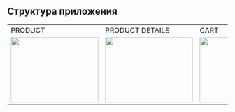 ##  **Структура приложения**
 
 <table>
  <tr>
    <td>PRODUCT</td>
    <td>PRODUCT DETAILS </td>
    <td>CART</td>
    <td>ORDER</td>
    <td>ORDER ID</td>
  </tr>
 
  <tr>
  <td><img src=https://user-images.githubusercontent.com/117024752/212306277-b1c602d7-532c-4f5f-8ca9-4c26a2cb0537.png width=200 height=150></td>
 <td><img src=https://user-images.githubusercontent.com/117024752/212307367-22a68f40-cad8-452e-a11c-0966a0779a35.png width=200 height=150></td>
 <td><img src=https://user-images.githubusercontent.com/117024752/212308838-74c008a3-e255-4df8-a584-40fd1c108668.png width=200 height=150></td>
 <td><img src=https://user-images.githubusercontent.com/117024752/212309409-616ef878-a561-4758-9ccc-03f02286036c.png width=200 height=150></td>
 <td><img src=https://user-images.githubusercontent.com/117024752/212309533-72c269ff-e537-47cc-a52f-eba167a84218.png width=200 height=150></td>
</tr>
   </table>
